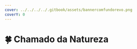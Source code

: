 ```yaml
---
cover: ../../../../.gitbook/assets/bannercomfundorevo.png
coverY: 0
---
```


# 🍀 Chamado da Natureza

